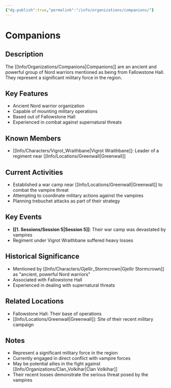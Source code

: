 ```yaml
---
{"dg-publish":true,"permalink":"/info/organizations/companions/"}
---
```


# Companions

## Description
The [[Info/Organizations/Companions\|Companions]] are an ancient and powerful group of Nord warriors mentioned as being from Fallowstone Hall. They represent a significant military force in the region.

## Key Features
- Ancient Nord warrior organization
- Capable of mounting military operations
- Based out of Fallowstone Hall
- Experienced in combat against supernatural threats

## Known Members
- [[Info/Characters/Vigrot_Wraithbane\|Vigrot Wraithbane]]: Leader of a regiment near [[Info/Locations/Greenwall\|Greenwall]]

## Current Activities
- Established a war camp near [[Info/Locations/Greenwall\|Greenwall]] to combat the vampire threat
- Attempting to coordinate military actions against the vampires
- Planning trebuchet attacks as part of their strategy

## Key Events
- **[[1. Sessions/Session 5\|Session 5]]**: Their war camp was devastated by vampires
- Regiment under Vigrot Wraithbane suffered heavy losses

## Historical Significance
- Mentioned by [[Info/Characters/Gjellir_Stormcrown\|Gjellir Stormcrown]] as "ancient, powerful Nord warriors"
- Associated with Fallowstone Hall
- Experienced in dealing with supernatural threats

## Related Locations
- Fallowstone Hall: Their base of operations
- [[Info/Locations/Greenwall\|Greenwall]]: Site of their recent military campaign

## Notes
- Represent a significant military force in the region
- Currently engaged in direct conflict with vampire forces
- May be potential allies in the fight against [[Info/Organizations/Clan_Volkihar\|Clan Volkihar]]
- Their recent losses demonstrate the serious threat posed by the vampires